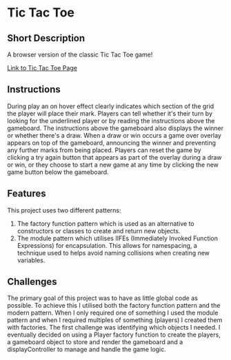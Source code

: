 # Tic Tac Toe

## Short Description

A browser version of the classic Tic Tac Toe game!

[Link to Tic Tac Toe Page](https://apwaite.github.io/tic-tac-toe/)

## Instructions

During play an on hover effect clearly indicates which section of the grid the player will place their mark. Players can tell whether it's their turn by looking for the underlined player or by reading the instructions above the gameboard. The instructions above the gameboard also displays the winner or whether there's a draw. When a draw or win occurs a game over overlay appears on top of the gameboard, announcing the winner and preventing any further marks from being placed. Players can reset the game by clicking a try again button that appears as part of the overlay during a draw or win, or they choose to start a new game at any time by clicking the new game button below the gameboard.

## Features

This project uses two different patterns:

1. The factory function pattern which is used as an alternative to constructors or classes to create and return new objects.
2. The module pattern which utilises IIFEs (Immediately Invoked Function Expressions) for encapsulation. This allows for namespacing, a technique used to helps avoid naming collisions when creating new variables.

## Challenges

The primary goal of this project was to have as little global code as possible. To achieve this I utilised both the factory function pattern and the modern pattern. When I only required one of something I used the module pattern and when I required multiples of something (players) I created them with factories. The first challenge was identifying which objects I needed. I eventually decided on using a Player factory function to create the players, a gameboard object to store and render the gameboard and a displayController to manage and handle the game logic.
